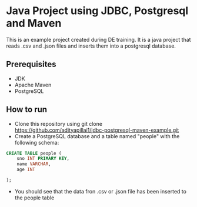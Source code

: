 # Java Project using JDBC, Postgresql and Maven
This is an example project created during DE training. It is a java project that reads .csv and .json files and inserts them into a postgresql database.

## Prerequisites
* JDK
* Apache Maven
* PostgreSQL

## How to run
* Clone this repository using git clone https://github.com/adityapillai1/jdbc-postgresql-maven-example.git
* Create a PostgreSQL database and a table named "people" with the following schema:
  
```sql
CREATE TABLE people (
    sno INT PRIMARY KEY,
    name VARCHAR,
    age INT

);
```
* You should see that the data fron .csv or .json file has been inserted to the people table
